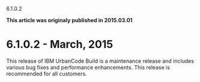 





6.1.0.2

**This article was originaly published in 2015.03.01**


6.1.0.2 - March, 2015
=====================




This release of IBM UrbanCode Build is a maintenance release and includes various bug fixes and performance enhancements. This release is recommended for all customers.




